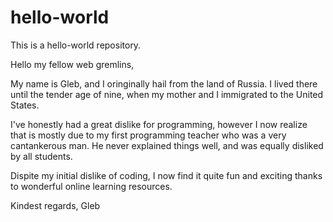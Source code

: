 # hello-world

This is a hello-world repository.

Hello my fellow web gremlins,

My name is Gleb, and I oringinally hail from the land of Russia. I lived there until the tender age of nine, when my mother and I immigrated to the United States.

I've honestly had a great dislike for programming, however I now realize that is mostly due to my first programming teacher who was a very cantankerous man. He never explained things well, and was equally disliked by all students.

Dispite my initial dislike of coding, I now find it quite fun and exciting thanks to wonderful online learning resources.

Kindest regards,
Gleb
